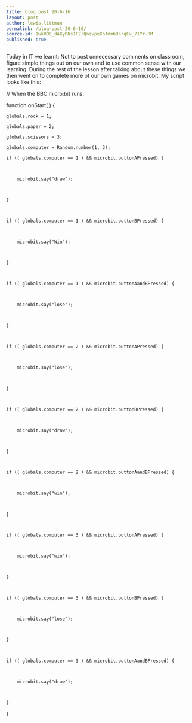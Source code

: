 ```yaml
---
title: blog post 20-6-16
layout: post
author: lewis.littman
permalink: /blog-post-20-6-16/
source-id: 1wkUO8_dAXyRNs1F2lQnzvpeXhImnb95rqEv_71Yr-RM
published: true
---
```

Today in IT we learnt: Not to post unnecessary comments on classroom, figure simple things out on our own and to use common sense with our learning. During the rest of the lesson after talking about these things we then went on to complete more of our own games on microbit. My script looks like this: 

// When the BBC micro:bit runs.

function onStart(  ) {

	globals.rock = 1;

	globals.paper = 2;

	globals.scissors = 3;

	globals.computer = Random.number(1, 3);

	if (( globals.computer == 1 ) && microbit.buttonAPressed) {

		

		microbit.say("draw");

		

	}

	

	if (( globals.computer == 1 ) && microbit.buttonBPressed) {

		

		microbit.say("Win");

		

	}

	

	if (( globals.computer == 1 ) && microbit.buttonAandBPressed) {

		

		microbit.say("lose");

		

	}

	

	if (( globals.computer == 2 ) && microbit.buttonAPressed) {

		

		microbit.say("lose");

		

	}

	

	if (( globals.computer == 2 ) && microbit.buttonBPressed) {

		

		microbit.say("draw");

		

	}

	

	if (( globals.computer == 2 ) && microbit.buttonAandBPressed) {

		

		microbit.say("win");

		

	}

	

	if (( globals.computer == 3 ) && microbit.buttonAPressed) {

		

		microbit.say("win");

		

	}

	

	if (( globals.computer == 3 ) && microbit.buttonBPressed) {

		

		microbit.say("lose");

		

	}

	

	if (( globals.computer == 3 ) && microbit.buttonAandBPressed) {

		

		microbit.say("draw");

		

	}

	

	

}

